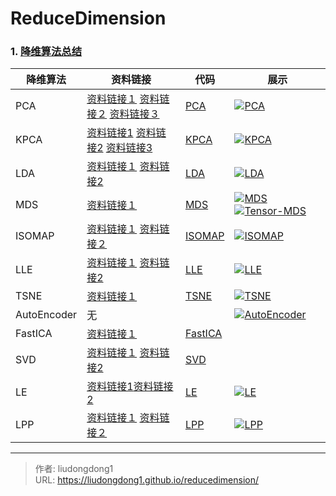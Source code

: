 # ReduceDimension


### 1. [降维算法总结](https://github.com/heucoder/dimensionality_reduction_alo_codes)

| 降维算法    | 资料链接                                                     | 代码                                                         | 展示                                                         |
| ----------- | ------------------------------------------------------------ | ------------------------------------------------------------ | ------------------------------------------------------------ |
| PCA         | [资料链接１](https://blog.csdn.net/u013719780/article/details/78352262) [资料链接２](https://blog.csdn.net/u013719780/article/details/78352262) [资料链接３](https://blog.csdn.net/weixin_40604987/article/details/79632888) | [PCA](https://github.com/heucoder/dimensionality_reduction_alo_codes/tree/master/codes/PCA) | [![PCA](https://github.com/heucoder/dimensionality_reduction_alo_codes/raw/master/codes/PCA/PCA.png)](https://github.com/heucoder/dimensionality_reduction_alo_codes/blob/master/codes/PCA/PCA.png) |
| KPCA        | [资料链接1](https://blog.csdn.net/u013719780/article/details/78352262) [资料链接2](https://blog.csdn.net/u013719780/article/details/78352262) [资料链接3](https://blog.csdn.net/weixin_40604987/article/details/79632888) | [KPCA](https://github.com/heucoder/dimensionality_reduction_alo_codes/tree/master/codes/PCA) | [![KPCA](https://github.com/heucoder/dimensionality_reduction_alo_codes/raw/master/codes/PCA/KPCA.png)](https://github.com/heucoder/dimensionality_reduction_alo_codes/blob/master/codes/PCA/KPCA.png) |
| LDA         | [资料链接１](https://blog.csdn.net/ChenVast/article/details/79227945) [资料链接2](https://www.cnblogs.com/pinard/p/6244265.html) | [LDA](https://github.com/heucoder/dimensionality_reduction_alo_codes/tree/master/codes/LDA) | [![LDA](https://github.com/heucoder/dimensionality_reduction_alo_codes/raw/master/codes/LDA/LDA.png)](https://github.com/heucoder/dimensionality_reduction_alo_codes/blob/master/codes/LDA/LDA.png) |
| MDS         | [资料链接１](https://blog.csdn.net/zhangweiguo_717/article/details/69663452?locationNum=10&fps=1) | [MDS](https://github.com/heucoder/dimensionality_reduction_alo_codes/tree/master/codes/MDS) | [![MDS](https://github.com/heucoder/dimensionality_reduction_alo_codes/raw/master/codes/MDS/MDS_1.png)](https://github.com/heucoder/dimensionality_reduction_alo_codes/blob/master/codes/MDS/MDS_1.png) [![Tensor-MDS](https://github.com/heucoder/dimensionality_reduction_alo_codes/raw/master/codes/MDS/MDS_2.png)](https://github.com/heucoder/dimensionality_reduction_alo_codes/blob/master/codes/MDS/MDS_2.png) |
| ISOMAP      | [资料链接１](https://blog.csdn.net/zhangweiguo_717/article/details/69802312) [资料链接２](http://www-clmc.usc.edu/publications/T/tenenbaum-Science2000.pdf) | [ISOMAP](https://github.com/heucoder/dimensionality_reduction_alo_codes/tree/master/codes/ISOMAP) | [![ISOMAP](https://github.com/heucoder/dimensionality_reduction_alo_codes/raw/master/codes/ISOMAP/Isomap.png)](https://github.com/heucoder/dimensionality_reduction_alo_codes/blob/master/codes/ISOMAP/Isomap.png) |
| LLE         | [资料链接１](https://blog.csdn.net/scott198510/article/details/76099630) [资料链接2](https://www.cnblogs.com/pinard/p/6266408.html?utm_source=itdadao&utm_medium=referral) | [LLE](https://github.com/heucoder/dimensionality_reduction_alo_codes/tree/master/codes/LLE) | [![LLE](https://github.com/heucoder/dimensionality_reduction_alo_codes/raw/master/codes/LLE/LLE.png)](https://github.com/heucoder/dimensionality_reduction_alo_codes/blob/master/codes/LLE/LLE.png) |
| TSNE        | [资料链接１](http://bindog.github.io/blog/2018/07/31/t-sne-tips/) | [TSNE](https://github.com/heucoder/dimensionality_reduction_alo_codes/tree/master/codes/T-SNE) | [![TSNE](https://github.com/heucoder/dimensionality_reduction_alo_codes/raw/master/codes/T-SNE/T-SNE.png)](https://github.com/heucoder/dimensionality_reduction_alo_codes/blob/master/codes/T-SNE/T-SNE.png) |
| AutoEncoder | 无                                                           |                                                              | [![AutoEncoder](https://github.com/heucoder/dimensionality_reduction_alo_codes/raw/master/codes/AutoEncoder/AutoEncoder.png)](https://github.com/heucoder/dimensionality_reduction_alo_codes/blob/master/codes/AutoEncoder/AutoEncoder.png) |
| FastICA     | [资料链接１](https://blog.csdn.net/lizhe_dashuju/article/details/50263339) | [FastICA](https://github.com/heucoder/dimensionality_reduction_alo_codes/tree/master/codes/ICA) |                                                              |
| SVD         | [资料链接１](https://blog.csdn.net/m0_37870649/article/details/80547167) [资料链接2](https://www.cnblogs.com/pinard/p/6251584.html) | [SVD](https://github.com/heucoder/dimensionality_reduction_alo_codes/tree/master/codes/SVD) |                                                              |
| LE          | [资料链接1](https://blog.csdn.net/hustlx/article/details/50850342)[资料链接2](https://blog.csdn.net/jwh_bupt/article/details/8945083) | [LE](https://github.com/heucoder/dimensionality_reduction_alo_codes/tree/master/codes/LE) | [![LE](https://github.com/heucoder/dimensionality_reduction_alo_codes/raw/master/codes/LE/LE_1.png)](https://github.com/heucoder/dimensionality_reduction_alo_codes/blob/master/codes/LE/LE_1.png) |
| LPP         | [资料链接１](https://blog.csdn.net/qq_39187538/article/details/90402961) [资料链接２](https://blog.csdn.net/xiaohen123456/article/details/82288222) | [LPP](https://github.com/heucoder/dimensionality_reduction_alo_codes/tree/master/codes/LPP) | [![LPP](https://github.com/heucoder/dimensionality_reduction_alo_codes/raw/master/codes/LPP/LPP.png)](https://github.com/heucoder/dimensionality_reduction_alo_codes/blob/master/codes/LPP/LPP.png) |

---

> 作者: liudongdong1  
> URL: https://liudongdong1.github.io/reducedimension/  


